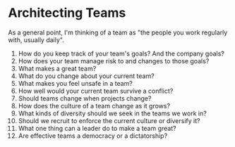# Architecting Teams

As a general point, I'm thinking of a team as "the people you work regularly with, usually daily".

1. How do you keep track of your team's goals? And the company goals?
1. How does your team manage risk to and changes to those goals?
1. What makes a great team?
1. What do you change about your current team?
1. What makes you feel unsafe in a team? 
1. How well would your current team survive a conflict?
1. Should teams change when projects change?
1. How does the culture of a team change as it grows?
1. What kinds of diversity should we seek in the teams we work in? 
1. Should we recruit to enforce the current culture or diversify it?
1. What one thing can a leader do to make a team great?
1. Are effective teams a democracy or a dictatorship? 
